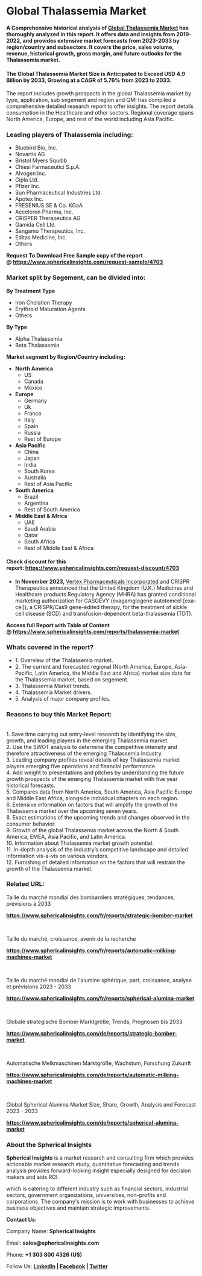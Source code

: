 <h1 class="news-post-title">Global Thalassemia Market</h1>
<p><strong>A Comprehensive historical analysis of&nbsp;<a href="https://www.sphericalinsights.com/reports/thalassemia-market" target="_blank" rel="noopener">Global Thalassemia Market</a>&nbsp;has thoroughly analyzed in this report. It offers data and insights from 2019-2022, and provides extensive market forecasts from 2023-2033 by region/country and subsectors. It covers the price, sales volume, revenue, historical growth, gross margin, and future outlooks for the Thalassemia market.</strong></p>
<h4><strong>The Global Thalassemia Market Size is Anticipated to Exceed USD 4.9 Billion by 2033, Growing at a CAGR of 5.76% from 2023 to 2033.</strong></h4>
<p>The report includes growth prospects in the global Thalassemia market by type, application, sub segement and region and QMI has compiled a comprehensive detailed research report to offer insights. The report details consumption in the Healthcare and other sectors. Regional coverage spans North America, Europe, and rest of the world including Asia Pacific.</p>
<h3><strong>Leading players of Thalassemia including:</strong></h3>
<ul>
<li>Bluebird Bio, Inc.</li>
<li>Novartis AG</li>
<li>Bristol Myers Squibb</li>
<li>Chiesi Farmaceutici S.p.A.</li>
<li>Alvogen Inc.</li>
<li>Cipla Ltd.</li>
<li>Pfizer Inc.</li>
<li>Sun Pharmaceutical Industries Ltd.</li>
<li>Apotex Inc.</li>
<li>FRESENIUS SE &amp; Co. KGaA</li>
<li>Acceleron Pharma, Inc.</li>
<li>CRISPER Therapeutics AG</li>
<li>Gamida Cell Ltd.</li>
<li>Sangamo Therapeutics, Inc.</li>
<li>Editas Medicine, Inc.</li>
<li>Others</li>
</ul>
<p><strong>Request To Download Free Sample copy of the report @&nbsp;<a href="https://www.sphericalinsights.com/request-sample/4703">https://www.sphericalinsights.com/request-sample/4703</a></strong></p>
<h3><strong>Market split by Segement, can be divided into:</strong></h3>
<p><strong>By Treatment Type</strong></p>
<ul>
<li>Iron Chelation Therapy</li>
<li>Erythroid Maturation Agents</li>
<li>Others</li>
</ul>
<p><strong>By Type</strong></p>
<ul>
<li>Alpha Thalassemia</li>
<li>Beta Thalassemia</li>
</ul>
<p><strong>Market segment by Region/Country including:</strong></p>
<ul>
<li><strong>North America</strong>
<ul>
<li>US</li>
<li>Canada</li>
<li>Mexico</li>
</ul>
</li>
<li><strong>Europe</strong>
<ul>
<li>Germany</li>
<li>Uk</li>
<li>France</li>
<li>Italy</li>
<li>Spain</li>
<li>Russia</li>
<li>Rest of Europe</li>
</ul>
</li>
<li><strong>Asia Pacific</strong>
<ul>
<li>China</li>
<li>Japan</li>
<li>India</li>
<li>South Korea</li>
<li>Australia</li>
<li>Rest of Asia Pacific</li>
</ul>
</li>
<li><strong>South America</strong>
<ul>
<li>Brazil</li>
<li>Argentina</li>
<li>Rest of South America</li>
</ul>
</li>
<li><strong>Middle East &amp; Africa</strong>
<ul>
<li>UAE</li>
<li>Saudi Arabia</li>
<li>Qatar</li>
<li>South Africa</li>
<li>Rest of Middle East &amp; Africa</li>
</ul>
</li>
</ul>
<h4>Check discount for this report:&nbsp;<a href="https://www.sphericalinsights.com/request-discount/4703">https://www.sphericalinsights.com/request-discount/4703</a></h4>
<ul>
<li><strong>In November 2023,&nbsp;</strong><a href="https://cts.businesswire.com/ct/CT?id=smartlink&amp;url=https%3A%2F%2Fwww.vrtx.com%2F&amp;esheet=53841736&amp;newsitemid=20231115290500&amp;lan=en-US&amp;anchor=Vertex+Pharmaceuticals+Incorporated&amp;index=1&amp;md5=cf53b90a5bbe5e894147664468d40006&amp;_gl=1*st3n98*_gcl_au*MjA3MzE2MjcwMy4xNzE2MDI0Mjcz*_ga*MTUwNzM4ODE3MC4xNzA4MTA4ODA3*_ga_ZQWF70T3FK*MTcxODY5NjQxNS4zMy4wLjE3MTg2OTY0MTUuNjAuMC4w" target="_blank" rel="noopener">Vertex Pharmaceuticals Incorporated</a>&nbsp;and CRISPR Therapeutics announced that the United Kingdom (U.K.) Medicines and Healthcare products Regulatory Agency (MHRA) has granted conditional marketing authorization for CASGEVY (exagamglogene autotemcel [exa-cel]), a CRISPR/Cas9 gene-edited therapy, for the treatment of sickle cell disease (SCD) and transfusion-dependent beta-thalassemia (TDT).</li>
</ul>
<p><strong>Access full Report with Table of Content @&nbsp;<a href="https://www.sphericalinsights.com/reports/thalassemia-market">https://www.sphericalinsights.com/reports/thalassemia-market</a>&nbsp;</strong></p>
<h3><strong>Whats covered in the report?</strong></h3>
<ul>
<li>1. Overview of the Thalassemia market.</li>
<li>2. The current and forecasted regional (North America, Europe, Asia-Pacific, Latin America, the Middle East and Africa) market size data for the Thalassemia market, based on segement.</li>
<li>3. Thalassemia Market trends.</li>
<li>4. Thalassemia Market drivers.</li>
<li>5. Analysis of major company profiles.</li>
</ul>
<h3><strong>Reasons to buy this Market Report:</strong></h3>
<p><br />1. Save time carrying out entry-level research by identifying the size, growth, and leading players in the emerging Thalassemia market.<br />2. Use the SWOT analysis to determine the competitive intensity and therefore attractiveness of the emerging Thalassemia Industry.<br />3. Leading company profiles reveal details of key Thalassemia market players emerging five operations and financial performance.<br />4. Add weight to presentations and pitches by understanding the future growth prospects of the emerging Thalassemia market with five year historical forecasts.<br />5. Compares data from North America, South America, Asia Pacific Europe and Middle East Africa, alongside individual chapters on each region.<br />6. Extensive information on factors that will amplify the growth of the Thalassemia market over the upcoming seven years.<br />8. Exact estimations of the upcoming trends and changes observed in the consumer behavior.<br />9. Growth of the global Thalassemia market across the North &amp; South America, EMEA, Asia Pacific, and Latin America.<br />10. Information about Thalassemia market growth potential.<br />11. In-depth analysis of the industry&rsquo;s competitive landscape and detailed information vis-a-vis on various vendors.<br />12. Furnishing of detailed information on the factors that will restrain the growth of the Thalassemia market.</p>
<h3><strong>Related URL:</strong></h3>
<p>Taille du march&eacute; mondial des bombardiers strat&eacute;giques, tendances, pr&eacute;visions &agrave; 2033</p>
<p><strong><a href="https://www.sphericalinsights.com/fr/reports/strategic-bomber-market">https://www.sphericalinsights.com/fr/reports/strategic-bomber-market</a>&nbsp;</strong></p>
<p>&nbsp;</p>
<p>Taille du march&eacute;, croissance, avenir de la recherche</p>
<p><strong><a href="https://www.sphericalinsights.com/fr/reports/automatic-milking-machines-market">https://www.sphericalinsights.com/fr/reports/automatic-milking-machines-market</a>&nbsp;</strong></p>
<p>&nbsp;</p>
<p>Taille du march&eacute; mondial de l'alumine sph&eacute;rique, part, croissance, analyse et pr&eacute;visions 2023 - 2033</p>
<p><strong><a href="https://www.sphericalinsights.com/fr/reports/spherical-alumina-market">https://www.sphericalinsights.com/fr/reports/spherical-alumina-market</a>&nbsp;</strong></p>
<p>&nbsp;</p>
<p>Globale strategische Bomber Marktgr&ouml;&szlig;e, Trends, Prognosen bis 2033</p>
<p><strong><a href="https://www.sphericalinsights.com/de/reports/strategic-bomber-market">https://www.sphericalinsights.com/de/reports/strategic-bomber-market</a>&nbsp;</strong></p>
<p>&nbsp;</p>
<p>Automatische Melkmaschinen Marktgr&ouml;&szlig;e, Wachstum, Forschung Zukunft</p>
<p><strong><a href="https://www.sphericalinsights.com/de/reports/automatic-milking-machines-market">https://www.sphericalinsights.com/de/reports/automatic-milking-machines-market</a>&nbsp;</strong></p>
<p>&nbsp;</p>
<p>Global Spherical Alumina Market Size, Share, Growth, Analysis and Forecast 2023 - 2033</p>
<p><strong><a href="https://www.sphericalinsights.com/de/reports/spherical-alumina-market">https://www.sphericalinsights.com/de/reports/spherical-alumina-market</a>&nbsp;</strong></p>
<h3><strong>About the Spherical Insights</strong></h3>
<p><strong>Spherical Insights</strong>&nbsp;is a market research and consulting firm which provides actionable market research study, quantitative forecasting and trends analysis provides forward-looking insight especially designed for decision makers and aids ROI.</p>
<p>which is catering to different industry such as financial sectors, industrial sectors, government organizations, universities, non-profits and corporations. The company's mission is to work with businesses to achieve business objectives and maintain strategic improvements.</p>
<p><strong>Contact Us:</strong></p>
<p>Company Name:&nbsp;<strong>Spherical Insights</strong></p>
<p>Email:&nbsp;<strong>sales@sphericalinsights.com</strong></p>
<p>Phone:&nbsp;<strong>+1 303 800 4326 (US)</strong></p>
<p>Follow Us:&nbsp;<strong><a href="https://www.linkedin.com/company/spherical-insight/"><u>LinkedIn</u></a>&nbsp;|&nbsp;<a href="https://www.facebook.com/sphericalinsights22"><u>Facebook</u></a>&nbsp;|&nbsp;<a href="https://twitter.com/SInsights_US"><u>Twitter</u></a></strong></p>
